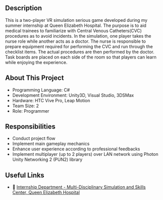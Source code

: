 ## Description
This is a two-player VR simulation serious game developed during my summer internship at Queen Elizabeth Hospital. The purpose is to aid medical trainees to familiarize with Central Venous Catheters(CVC) procedures as to avoid incidents. In the simulation, one player takes the nurse role while another acts as a doctor. The nurse is responsible to prepare equipment required for performing the CVC and run through the checklist items. The actual procedures are then performed by the doctor. Task boards are placed on each side of the room so that players can learn while enjoying the experience.

## About This Project
- Programming Language: C#
- Development Environment: Unity3D, Visual Studio, 3DSMax
- Hardware: HTC Vive Pro, Leap Motion
- Team Size: 2
- Role: Programmer

## Responsibilities
- Conduct project flow
- Implement main gameplay mechanics
- Enhance user experience according to professional feedbacks
- Implement multiplayer (up to 2 players) over LAN network using Photon Unity Networking 2 (PUN2) library

## Useful Links
- :link: [Internship Department - Multi-Disciplinary Simulation and Skills Center, Queen Elizabeth Hospital](https://www3.ha.org.hk/qeh/department/mdssc/en_index.html)